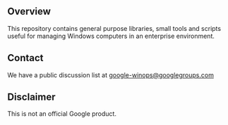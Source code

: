 ## Overview

This repository contains general purpose libraries, small tools and scripts
useful for managing Windows computers in an enterprise environment.

## Contact

We have a public discussion list at
[google-winops@googlegroups.com](https://groups.google.com/forum/#!forum/google-winops)

## Disclaimer

This is not an official Google product.
